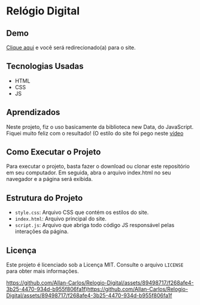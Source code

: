 # Relógio Digital

## Demo

[Clique aqui](https://allan-carlos.github.io/Relogio-Digital/) e você será redirecionado(a) para o site.

## Tecnologias Usadas

- HTML
- CSS
- JS

## Aprendizados

Neste projeto, fiz o uso basicamente da biblioteca new Data, do JavaScript. Fiquei muito feliz com o resultado! (O estilo do site foi pego neste [vídeo](https://www.youtube.com/watch?v=GK0ok3ZCXwM)

## Como Executar o Projeto

Para executar o projeto, basta fazer o download ou clonar este repositório em seu computador. Em seguida, abra o arquivo index.html no seu navegador e a página será exibida.

## Estrutura do Projeto

- `style.css`: Arquivo CSS que contém os estilos do site.
- `index.html`: Arquivo principal do site.
- `script.js`: Arquivo que abriga todo código JS responsável pelas interações da página.

## Licença

Este projeto é licenciado sob a Licença MIT. Consulte o arquivo `LICENSE` para obter mais informações.

https://github.com/Allan-Carlos/Relogio-Digital/assets/89498717/f268afe4-3b25-4470-934d-b955f806fa1f)https://github.com/Allan-Carlos/Relogio-Digital/assets/89498717/f268afe4-3b25-4470-934d-b955f806fa1f




